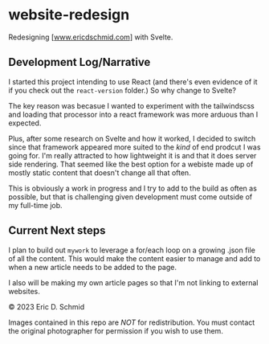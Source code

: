 # website-redesign
Redesigning [www.ericdschmid.com] with Svelte. 

## Development Log/Narrative

I started this project intending to use React (and there's even evidence of it if you check out the `react-version` folder.) So why change to Svelte?

The key reason was becasue I wanted to experiment with the tailwindscss and loading that processor into a react framework was more arduous than I expected. 

Plus, after some research on Svelte and how it worked, I decided to switch since that framework appeared more suited to the _kind_ of end prodcut I was going for. I'm really attracted to how lightweight it is and that it does server side rendering. That seemed like the best option for a webiste made up of mostly static content that doesn't change all that often. 

This is obviously a work in progress and I try to add to the build as often as possible, but that is challenging given development must come outside of my full-time job.

## Current Next steps

I plan to build out `mywork` to leverage a for/each loop on a growing .json file of all the content. This would make the content easier to manage and add to when a new article needs to be added to the page.

I also will be making my own article pages so that I'm not linking to external websites.

© 2023 Eric D. Schmid

Images contained in this repo are *_NOT_* for redistribution. You must contact the original photographer for permission if you wish to use them.